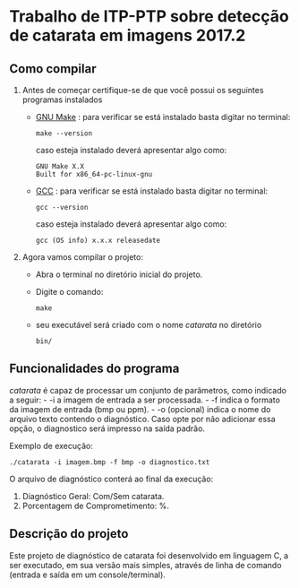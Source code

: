 # Trabalho de ITP-PTP sobre detecção de catarata em imagens 2017.2

## Como compilar

1. Antes de começar certifique-se de que você possui os seguintes programas instalados
	- [GNU Make](https://www.gnu.org/software/make/) : para verificar se está instalado basta digitar no terminal:
		
		  make --version


	  caso esteja instalado deverá apresentar algo como:
		
		  GNU Make X.X
		  Built for x86_64-pc-linux-gnu


	- [GCC](https://gcc.gnu.org/) : para verificar se está instalado basta digitar no terminal:

		  gcc --version


	  caso esteja instalado deverá apresentar algo como:

		  gcc (OS info) x.x.x releasedate



2. Agora vamos compilar o projeto:
	- Abra o terminal no diretório inicial do projeto.
	- Digite o comando:
		
		  make

	- seu executável será criado com o nome _catarata_ no diretório

		  bin/

## Funcionalidades do programa

_catarata_ é capaz de processar um conjunto de parâmetros, como indicado a  seguir:
	- -i <input-image> a  imagem de entrada a  ser processada.
	- -f <input-image-format> indica o  formato da imagem de entrada (bmp ou ppm).
	- -o <diagnose-file> (opcional) indica o nome do arquivo texto contendo o diagnóstico. Caso opte por não adicionar essa opção, o diagnostico será impresso na saída padrão.

Exemplo de execução: 

	./catarata -i imagem.bmp -f bmp -o diagnostico.txt

O arquivo de diagnóstico conterá ao final da execução:
1. Diagnóstico Geral: Com/Sem catarata.
2. Porcentagem de Comprometimento: <porcentagem>%.

## Descrição do projeto

Este projeto de diagnóstico de catarata foi desenvolvido em linguagem C, a ser executado, em sua versão mais simples, através de linha de comando (entrada e saída em um console/terminal). 